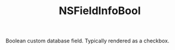﻿---
uid: crmscript_ref_NSFieldInfoBool
title: NSFieldInfoBool
intellisense: Void.NSFieldInfoBool
keywords: NSFieldInfoBool
so.topic: reference
---

Boolean custom database field. Typically rendered as a checkbox.
